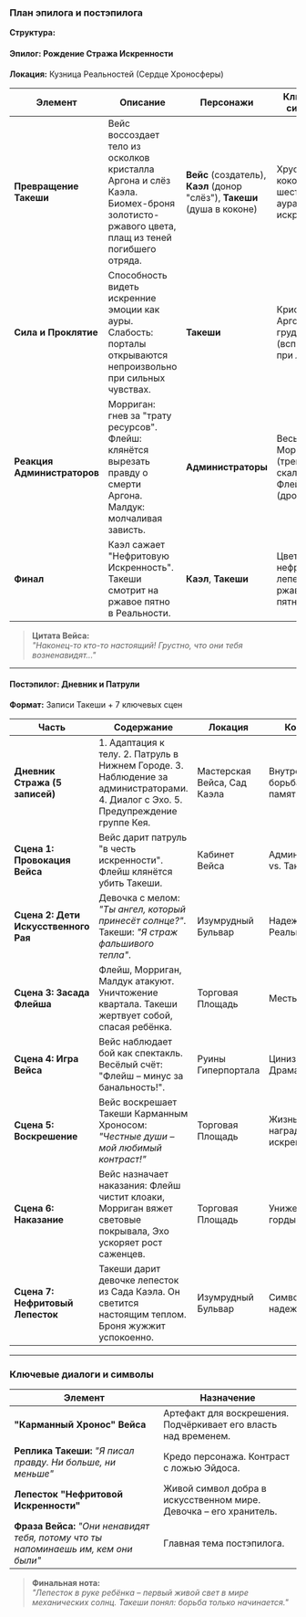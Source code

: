 ### План эпилога и постэпилога  
**Структура:**  
#### **Эпилог: Рождение Стража Искренности**  
**Локация:** Кузница Реальностей (Сердце Хроносферы)  

| Элемент | Описание | Персонажи | Ключевые символы |  
|---------|----------|-----------|------------------|  
| **Превращение Такеши** | Вейс воссоздает тело из осколков кристалла Аргона и слёз Каэла. Биомех-броня золотисто-ржавого цвета, плащ из теней погибшего отряда. | **Вейс** (создатель), **Каэл** (донор "слёз"), **Такеши** (душа в коконе) | Хрустальный кокон, шестерни с аурами искренности |  
| **Сила и Проклятие** | Способность видеть искренние эмоции как ауры. Слабость: порталы открываются непроизвольно при сильных чувствах. | **Такеши** | Кристалл Аргона в груди (вспыхивает при лжи) |  
| **Реакция Администраторов** | Морриган: гнев за "трату ресурсов". Флейш: клянётся вырезать правду о смерти Аргона. Малдук: молчаливая зависть. | **Администраторы** | Весы Морриган (трещат), скальпели Флейша (дрожат) |  
| **Финал** | Каэл сажает "Нефритовую Искренность". Такеши смотрит на ржавое пятно в Реальности. | **Каэл**, **Такеши** | Цветок с нефритовыми лепестками, ржавое пятно |  

> **Цитата Вейса:**  
> *"Наконец-то кто-то настоящий! Грустно, что они тебя возненавидят..."*  

---

#### **Постэпилог: Дневник и Патрули**  
**Формат:** Записи Такеши + 7 ключевых сцен  

| Часть | Содержание | Локация | Конфликт |  
|-------|------------|---------|----------|  
| **Дневник Стража (5 записей)** | 1. Адаптация к телу. 2. Патруль в Нижнем Городе. 3. Наблюдение за администраторами. 4. Диалог с Эхо. 5. Предупреждение группе Кея. | Мастерская Вейса, Сад Каэла | Внутренняя борьба с памятью отряда |  
| **Сцена 1: Провокация Вейса** | Вейс дарит патруль "в честь искренности". Флейш клянётся убить Такеши. | Кабинет Вейса | Администраторы vs. Такеши |  
| **Сцена 2: Дети Искусственного Рая** | Девочка с мелом: *"Ты ангел, который принесёт солнце?"*. Такеши: *"Я страж фальшивого тепла"*. | Изумрудный Бульвар | Надежда vs. Реальность |  
| **Сцена 3: Засада Флейша** | Флейш, Морриган, Малдук атакуют. Уничтожение квартала. Такеши жертвует собой, спасая ребёнка. | Торговая Площадь | Месть за Аргона |  
| **Сцена 4: Игра Вейса** | Вейс наблюдает бой как спектакль. Весёлый счёт: "Флейш – минус за банальность!". | Руины Гиперпортала | Цинизм vs. Драма |  
| **Сцена 5: Воскрешение** | Вейс воскрешает Такеши Карманным Хроносом: *"Честные души – мой любимый контраст!"* | Торговая Площадь | Жизнь как награда за искренность |  
| **Сцена 6: Наказание** | Вейс назначает наказания: Флейш чистит клоаки, Морриган вяжет световые покрывала, Эхо ускоряет рост саженцев. | Торговая Площадь | Унижение гордыни |  
| **Сцена 7: Нефритовый Лепесток** | Такеши дарит девочке лепесток из Сада Каэла. Он светится настоящим теплом. Броня жужжит успокоенно. | Изумрудный Бульвар | Символ надежды |  

---

### Ключевые диалоги и символы  
| Элемент | Назначение |  
|---------|------------|  
| **"Карманный Хронос" Вейса** | Артефакт для воскрешения. Подчёркивает его власть над временем. |  
| **Реплика Такеши:** *"Я писал правду. Ни больше, ни меньше"* | Кредо персонажа. Контраст с ложью Эйдоса. |  
| **Лепесток "Нефритовой Искренности"** | Живой символ добра в искусственном мире. Девочка – его хранитель. |  
| **Фраза Вейса:** *"Они ненавидят тебя, потому что ты напоминаешь им, кем они были"* | Главная тема постэпилога. |  

> **Финальная нота:**  
> *"Лепесток в руке ребёнка – первый живой свет в мире механических солнц. Такеши понял: борьба только начинается."*  
